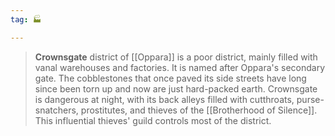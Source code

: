 ```yaml
---
tag: 🏭

---
```

> **Crownsgate** district of [[Oppara]] is a poor district, mainly filled with vanal warehouses and factories. It is named after Oppara's secondary gate. The cobblestones that once paved its side streets have long since been torn up and now are just hard-packed earth. Crownsgate is dangerous at night, with its back alleys filled with cutthroats, purse-snatchers, prostitutes, and thieves of the [[Brotherhood of Silence]]. This influential thieves' guild controls most of the district.








